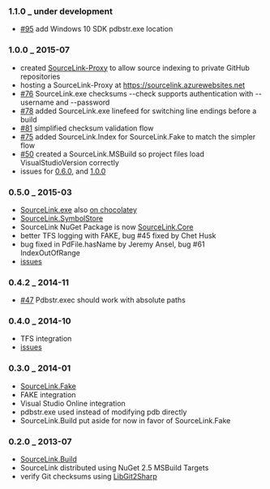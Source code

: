 ### 1.1.0 _ under development
  * [#95](https://github.com/ctaggart/SourceLink/issues/95) add Windows 10 SDK pdbstr.exe location

### 1.0.0 _ 2015-07
  * created [SourceLink-Proxy](https://github.com/ctaggart/SourceLink-Proxy) to allow source indexing to private GitHub repositories
  * hosting a SourceLink-Proxy at https://sourcelink.azurewebsites.net
  * [#76](https://github.com/ctaggart/SourceLink/issues/76) SourceLink.exe checksums --check supports authentication with --username and --password
  * [#78](https://github.com/ctaggart/SourceLink/issues/78) added SourceLink.exe linefeed for switching line endings before a build
  * [#81](https://github.com/ctaggart/SourceLink/issues/81) simplified checksum validation flow
  * [#75](https://github.com/ctaggart/SourceLink/issues/75) added SourceLink.Index for SourceLink.Fake to match the simpler flow
  * [#50](https://github.com/ctaggart/SourceLink/issues/50) created a SourceLink.MSBuild so project files load VisualStudioVersion correctly
  * issues for [0.6.0](https://github.com/ctaggart/SourceLink/issues?q=milestone%3A0.6.0), and [1.0.0](https://github.com/ctaggart/SourceLink/issues?q=milestone%3A1.0.0)

### 0.5.0 _ 2015-03
  * [SourceLink.exe](http://www.nuget.org/packages/SourceLink) also [on chocolatey](https://chocolatey.org/packages/SourceLink)
  * [SourceLink.SymbolStore](http://www.nuget.org/packages/SourceLink.Store)
  * SourceLink NuGet Package is now [SourceLink.Core](https://www.nuget.org/packages/SourceLink.Core)
  * better TFS logging with FAKE, bug #45 fixed by Chet Husk
  * bug fixed in PdFile.hasName by Jeremy Ansel, bug #61 IndexOutOfRange
  * [issues](https://github.com/ctaggart/SourceLink/issues?q=milestone%3A0.5.0)

### 0.4.2 _ 2014-11
  * [#47](https://github.com/ctaggart/SourceLink/issues/47) Pdbstr.exec should work with absolute paths

### 0.4.0 _ 2014-10
  * TFS integration
  * [issues](https://github.com/ctaggart/SourceLink/issues?q=milestone%3A0.4.0)

### 0.3.0 _ 2014-01
  * [SourceLink.Fake](http://www.nuget.org/packages/SourceLink.Fake)
  * FAKE integration
  * Visual Studio Online integration
  * pdbstr.exe used instead of modifying pdb directly
  * SourceLink.Build put aside for now in favor of SourceLink.Fake

### 0.2.0 _ 2013-07
  * [SourceLink.Build](http://www.nuget.org/packages/SourceLink.Build)
  * SourceLink distributed using NuGet 2.5 MSBuild Targets
  * verify Git checksums using [LibGit2Sharp](http://libgit2.github.com/)